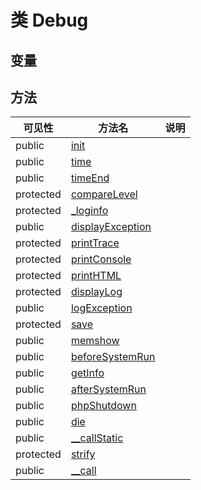 #  类 Debug




## 变量


## 方法


| 可见性 | 方法名 | 说明 |
|--------|-------|------|
| public|[init](Debug/init.md) |  |
| public|[time](Debug/time.md) |  |
| public|[timeEnd](Debug/timeEnd.md) |  |
| protected|[compareLevel](Debug/compareLevel.md) |  |
| protected|[_loginfo](Debug/_loginfo.md) |  |
| public|[displayException](Debug/displayException.md) |  |
| protected|[printTrace](Debug/printTrace.md) |  |
| protected|[printConsole](Debug/printConsole.md) |  |
| protected|[printHTML](Debug/printHTML.md) |  |
| protected|[displayLog](Debug/displayLog.md) |  |
| public|[logException](Debug/logException.md) |  |
| protected|[save](Debug/save.md) |  |
| public|[memshow](Debug/memshow.md) |  |
| public|[beforeSystemRun](Debug/beforeSystemRun.md) |  |
| public|[getInfo](Debug/getInfo.md) |  |
| public|[afterSystemRun](Debug/afterSystemRun.md) |  |
| public|[phpShutdown](Debug/phpShutdown.md) |  |
| public|[die](Debug/die.md) |  |
| public|[__callStatic](Debug/__callStatic.md) |  |
| protected|[strify](Debug/strify.md) |  |
| public|[__call](Debug/__call.md) |  |
